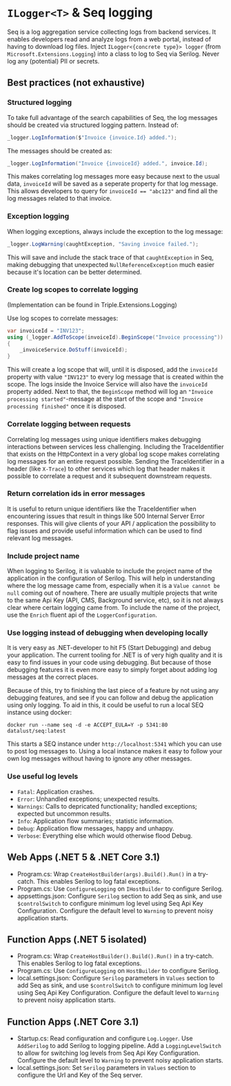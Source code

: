 # `ILogger<T>` &amp; Seq logging

Seq is a log aggregation service collecting logs from backend services. It enables developers read and analyze logs from a web portal, instead of having to download log files. Inject `ILogger<{concrete type}> logger` (from `Microsoft.Extensions.Logging`) into a class to log to Seq via Serilog. Never log any (potential) PII or secrets. 

## Best practices (not exhaustive)

### Structured logging

To take full advantage of the search capabilities of Seq, the log messages should be created via structured logging pattern. Instead of:

```c#
_logger.LogInformation($"Invoice {invoice.Id} added.");
```

The messages should be created as:

```c#
_logger.LogInformation("Invoice {invoiceId} added.", invoice.Id);
```

This makes correlating log messages more easy because next to the usual data, `invoiceId` will be saved as a seperate property for that log message. This allows developers to query for `invoiceId == "abc123"` and find all the log messages related to that invoice.

### Exception logging

When logging exceptions, always include the exception to the log message:

```c#
_logger.LogWarning(caughtException, "Saving invoice failed.");
```

This will save and include the stack trace of that `caughtException` in Seq, making debugging that unexpected `NullReferenceException` much easier because it's location can be better determined.

### Create log scopes to correlate logging

(Implementation can be found in Triple.Extensions.Logging)

Use log scopes to correlate messages:

```c#
var invoiceId = "INV123";
using (_logger.AddToScope(invoiceId).BeginScope("Invoice processing"))
{
    _invoiceService.DoStuff(invoiceId);
}
```

This will create a log scope that will, until it is disposed, add the `invoiceId` property with value `"INV123"` to every log message that is created within the scope. The logs inside the Invoice Service will also have the `invoiceId` property added. Next to that, the `BeginScope` method will log an `"Invoice processing started"`-message at the start of the scope and `"Invoice processing finished"` once it is disposed. 

### Correlate logging between requests

Correlating log messages using unique identifiers makes debugging interactions between services less challenging. Including the TraceIdentifier that exists on the HttpContext in a very global log scope makes correlating log messages for an entire request possible. Sending the TraceIdentifier in a header (like `X-Trace`) to other services which log that header makes it possible to correlate a request and it subsequent downstream requests.

### Return correlation ids in error messages

It is useful to return unique identifiers like the TraceIdentifier when encountering issues that result in things like 500 Internal Server Error responses. This will give clients of your API / application the possibility to flag issues and provide useful information which can be used to find relevant log messages.

### Include project name

When logging to Serilog, it is valuable to include the project name of the application in the configuration of Serilog. This will help in understanding where the log message came from, especially when it is a `Value cannot be null` coming out of nowhere. There are usually multiple projects that write to the same Api Key (API, CMS, Background service, etc), so it is not always clear where certain logging came from. To include the name of the project, use the `Enrich` fluent api of the `LoggerConfiguration`.

### Use logging instead of debugging when developing locally

It is very easy as .NET-developer to hit F5 (Start Debugging) and debug your application. The current tooling for .NET is of very high quality and it is easy to find issues in your code using debugging. But because of those debugging features it is even more easy to simply forget about adding log messages at the correct places.

Because of this, try to finishing the last piece of a feature by not using any debugging features, and see if you can follow and debug the application using only logging. To aid in this, it could be useful to run a local SEQ instance using docker:

```
docker run --name seq -d -e ACCEPT_EULA=Y -p 5341:80 datalust/seq:latest
```

This starts a SEQ instance under `http://localhost:5341` which you can use to post log messages to. Using a local instance makes it easy to follow your own log messages without having to ignore any other messages.

### Use useful log levels

- `Fatal`: Application crashes.
- `Error`: Unhandled exceptions; unexpected results.
- `Warnings`: Calls to depricated functionality; handled exceptions; expected but uncommon results.
- `Info`: Application flow summaries; statistic information.
- `Debug`: Application flow messages, happy and unhappy.
- `Verbose`: Everything else which would otherwise flood Debug.

## Web Apps (.NET 5 & .NET Core 3.1)

- Program.cs: Wrap `CreateHostBuilder(args).Build().Run()` in a try-catch. This enables Serilog to log fatal exceptions.
- Program.cs: Use `ConfigureLogging` on `IHostBuilder` to configure Serilog.
- appsettings.json: Configure `Serilog` section to add Seq as sink, and use `$controlSwitch` to configure minimum log level using Seq Api Key Configuration. Configure the default level to `Warning` to prevent noisy application starts.

## Function Apps (.NET 5 isolated)

- Program.cs: Wrap `CreateHostBuilder().Build().Run()` in a try-catch. This enables Serilog to log fatal exceptions.
- Program.cs: Use `ConfigureLogging` on `HostBuilder` to configure Serilog.
- local.settings.json: Configure `Serilog` parameters in `Values` section to add Seq as sink, and use `$controlSwitch` to configure minimum log level using Seq Api Key Configuration.  Configure the default level to `Warning` to prevent noisy application starts.

## Function Apps (.NET Core 3.1)

- Startup.cs: Read configuration and configure `Log.Logger`. Use `AddSerilog` to add Serilog to logging pipeline. Add a `LoggingLevelSwitch` to allow for switching log levels from Seq Api Key Configuration. Configure the default level to `Warning` to prevent noisy application starts.
- local.settings.json: Set `Serilog` parameters in `Values` section to configure the Url and Key of the Seq server.
